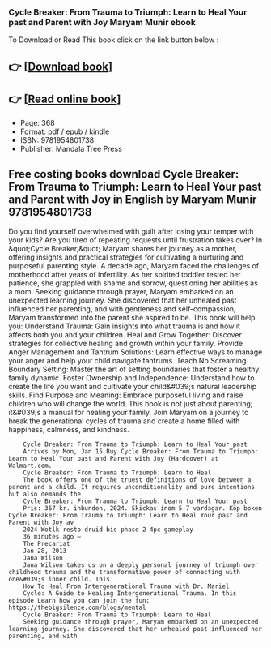### Cycle Breaker: From Trauma to Triumph: Learn to Heal Your past and Parent with Joy Maryam Munir ebook

To Download or Read This book click on the link button below :

## 👉  [**[Download book](http://get-pdfs.com/download.php?group=book&from=github.com&id=697255&lnk=1063 "Download book")**]

## 👉  [**[Read online book](http://get-pdfs.com/download.php?group=book&from=github.com&id=697255&lnk=1063 "Read online book")**]


* Page: 368
* Format: pdf / epub / kindle
* ISBN: 9781954801738
* Publisher: Mandala Tree Press



## Free costing books download Cycle Breaker: From Trauma to Triumph: Learn to Heal Your past and Parent with Joy in English by Maryam Munir 9781954801738



Do you find yourself overwhelmed with guilt after losing your temper with your kids?
 Are you tired of repeating requests until frustration takes over?
 In &amp;quot;Cycle Breaker,&amp;quot; Maryam shares her journey as a mother, offering insights and practical strategies for cultivating a nurturing and purposeful parenting style. A decade ago, Maryam faced the challenges of motherhood after years of infertility. As her spirited toddler tested her patience, she grappled with shame and sorrow, questioning her abilities as a mom. Seeking guidance through prayer, Maryam embarked on an unexpected learning journey. She discovered that her unhealed past influenced her parenting, and with gentleness and self-compassion, Maryam transformed into the parent she aspired to be. This book will help you:
 Understand Trauma: Gain insights into what trauma is and how it affects both you and your children. Heal and Grow Together: Discover strategies for collective healing and growth within your family. Provide Anger Management and Tantrum Solutions: Learn effective ways to manage your anger and help your child navigate tantrums. Teach No Screaming Boundary Setting: Master the art of setting boundaries that foster a healthy family dynamic. Foster Ownership and Independence: Understand how to create the life you want and cultivate your child&amp;#039;s natural leadership skills. Find Purpose and Meaning: Embrace purposeful living and raise children who will change the world. This book is not just about parenting; it&amp;#039;s a manual for healing your family. Join Maryam on a journey to break the generational cycles of trauma and create a home filled with happiness, calmness, and kindness.


        Cycle Breaker: From Trauma to Triumph: Learn to Heal Your past
        Arrives by Mon, Jan 15 Buy Cycle Breaker: From Trauma to Triumph: Learn to Heal Your past and Parent with Joy (Hardcover) at Walmart.com.
        Cycle Breaker: From Trauma to Triumph: Learn to Heal
        The book offers one of the truest definitions of love between a parent and a child. It requires unconditionality and pure intentions but also demands the 
        Cycle Breaker: From Trauma to Triumph: Learn to Heal Your past
        Pris: 367 kr. inbunden, 2024. Skickas inom 5-7 vardagar. Köp boken Cycle Breaker: From Trauma to Triumph: Learn to Heal Your past and Parent with Joy av 
        2024 Wotlk resto druid bis phase 2 4pc gameplay
        36 minutes ago —
        The Precariat
        Jan 28, 2013 —
        Jana Wilson
        Jana Wilson takes us on a deeply personal journey of triumph over childhood trauma and the transformative power of connecting with one&#039;s inner child. This 
        How To Heal From Intergenerational Trauma with Dr. Mariel
        Cycle: A Guide to Healing Intergenerational Trauma. In this episode Learn how you can join the fun: https://thebigsilence.com/blogs/mental 
        Cycle Breaker: From Trauma to Triumph: Learn to Heal
        Seeking guidance through prayer, Maryam embarked on an unexpected learning journey. She discovered that her unhealed past influenced her parenting, and with 
    




